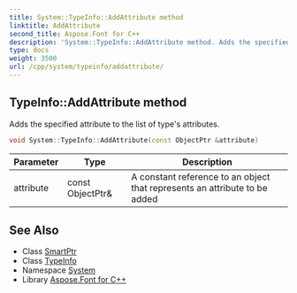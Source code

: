 ```yaml
---
title: System::TypeInfo::AddAttribute method
linktitle: AddAttribute
second_title: Aspose.Font for C++
description: 'System::TypeInfo::AddAttribute method. Adds the specified attribute to the list of type''s attributes in C++.'
type: docs
weight: 3500
url: /cpp/system/typeinfo/addattribute/
---
```

## TypeInfo::AddAttribute method


Adds the specified attribute to the list of type's attributes.

```cpp
void System::TypeInfo::AddAttribute(const ObjectPtr &attribute)
```


| Parameter | Type | Description |
| --- | --- | --- |
| attribute | const ObjectPtr\& | A constant reference to an object that represents an attribute to be added |

## See Also

* Class [SmartPtr](../../smartptr/)
* Class [TypeInfo](../)
* Namespace [System](../../)
* Library [Aspose.Font for C++](../../../)
